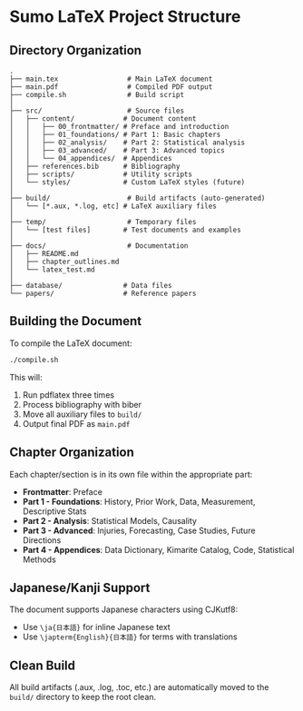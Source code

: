 # Sumo LaTeX Project Structure

## Directory Organization

```
.
├── main.tex                 # Main LaTeX document
├── main.pdf                 # Compiled PDF output
├── compile.sh               # Build script
│
├── src/                     # Source files
│   ├── content/            # Document content
│   │   ├── 00_frontmatter/ # Preface and introduction
│   │   ├── 01_foundations/ # Part 1: Basic chapters
│   │   ├── 02_analysis/    # Part 2: Statistical analysis
│   │   ├── 03_advanced/    # Part 3: Advanced topics
│   │   └── 04_appendices/  # Appendices
│   ├── references.bib      # Bibliography
│   ├── scripts/            # Utility scripts
│   └── styles/             # Custom LaTeX styles (future)
│
├── build/                   # Build artifacts (auto-generated)
│   └── [*.aux, *.log, etc] # LaTeX auxiliary files
│
├── temp/                    # Temporary files
│   └── [test files]        # Test documents and examples
│
├── docs/                    # Documentation
│   ├── README.md
│   ├── chapter_outlines.md
│   └── latex_test.md
│
├── database/               # Data files
└── papers/                 # Reference papers

```

## Building the Document

To compile the LaTeX document:
```bash
./compile.sh
```

This will:
1. Run pdflatex three times
2. Process bibliography with biber
3. Move all auxiliary files to `build/`
4. Output final PDF as `main.pdf`

## Chapter Organization

Each chapter/section is in its own file within the appropriate part:

- **Frontmatter**: Preface
- **Part 1 - Foundations**: History, Prior Work, Data, Measurement, Descriptive Stats
- **Part 2 - Analysis**: Statistical Models, Causality
- **Part 3 - Advanced**: Injuries, Forecasting, Case Studies, Future Directions
- **Part 4 - Appendices**: Data Dictionary, Kimarite Catalog, Code, Statistical Methods

## Japanese/Kanji Support

The document supports Japanese characters using CJKutf8:
- Use `\ja{日本語}` for inline Japanese text
- Use `\japterm{English}{日本語}` for terms with translations

## Clean Build

All build artifacts (.aux, .log, .toc, etc.) are automatically moved to the `build/` directory to keep the root clean.